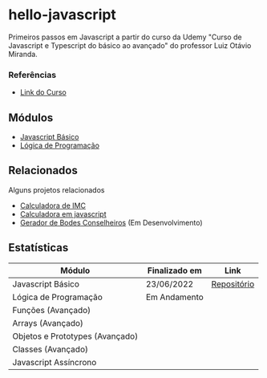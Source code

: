 
# hello-javascript

Primeiros passos em Javascript a partir do curso da Udemy "Curso de Javascript e Typescript do básico ao avançado" do professor Luiz Otávio Miranda. 

### Referências
- [Link do Curso](https://www.udemy.com/course/curso-de-javascript-moderno-do-basico-ao-avancado/)
## Módulos

 - [Javascript Básico](https://github.com/nicole-brito/hello-javascript/tree/main/Javascript%20Basico)
 - [Lógica de Programação](https://github.com/nicole-brito/hello-javascript/tree/main/L%C3%B3gica%20de%20Programacao)

## Relacionados

Alguns projetos relacionados

- [Calculadora de IMC](https://github.com/nicole-brito/calculadora-imc)
- [Calculadora em javascript](https://github.com/nicole-brito/calculadora-javascript)
- [Gerador de Bodes Conselheiros](https://github.com/nicole-brito/gerador-de-bodes) (Em Desenvolvimento)

## Estatísticas

| Módulo               | Finalizado em | Link |
| ----------------- | ------------| ------------|
| Javascript Básico       | 23/06/2022 | [Repositório](https://github.com/nicole-brito/hello-javascript/tree/main/Javascript%20Basico) |
| Lógica de Programação       | Em Andamento |  |
| Funções (Avançado)       |  | |
| Arrays (Avançado)       |  | |
| Objetos e Prototypes (Avançado)       |  | |
| Classes (Avançado)       |  | |
| Javascript Assíncrono       |  | |
